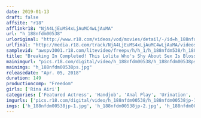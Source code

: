 ```yaml
---
date: 2019-01-13
draft: false
affsite: "r18"
afflinkr18: "NjA4LjEuMS4xLjAuMC4wLjAuMA"
url: "h_188nfdm00538"
urloriginal: "http://www.r18.com/videos/vod/movies/detail/-/id=h_188nfdm00538"
urlfinal: "http://media.r18.com/track/NjA4LjEuMS4xLjAuMC4wLjAuMA/videos/vod/movies/detail/-/id=h_188nfdm00538"
samplevid: "awspv3001.r18.com/litevideo/freepv/h/h_1/h_188nfdm538/h_188nfdm538_dmb_w.mp4"
title: "Breaking In Completed! This Lolita Who's Shy About Sex Is Blossoming As A Sadistic Bitch At This Secret Club"
mainimgurl: "pics.r18.com/digital/video/h_188nfdm00538/h_188nfdm00538ps.jpg"
mainimgs: "h_188nfdm00538ps.jpg"
releasedate: "Apr. 05, 2018"
duration: 149
productioncomp: "Freedom"
girls: ['Rina Airi']
categories: ['Featured Actress', 'Handjob', 'Anal Play', 'Urination', 'Footjob', 'Masochist Man', 'Hi-Def']
imgurls: ['pics.r18.com/digital/video/h_188nfdm00538/h_188nfdm00538jp-1.jpg', 'pics.r18.com/digital/video/h_188nfdm00538/h_188nfdm00538jp-2.jpg', 'pics.r18.com/digital/video/h_188nfdm00538/h_188nfdm00538jp-3.jpg', 'pics.r18.com/digital/video/h_188nfdm00538/h_188nfdm00538jp-4.jpg', 'pics.r18.com/digital/video/h_188nfdm00538/h_188nfdm00538jp-5.jpg', 'pics.r18.com/digital/video/h_188nfdm00538/h_188nfdm00538jp-6.jpg', 'pics.r18.com/digital/video/h_188nfdm00538/h_188nfdm00538jp-7.jpg', 'pics.r18.com/digital/video/h_188nfdm00538/h_188nfdm00538jp-8.jpg', 'pics.r18.com/digital/video/h_188nfdm00538/h_188nfdm00538jp-9.jpg', 'pics.r18.com/digital/video/h_188nfdm00538/h_188nfdm00538jp-10.jpg', 'pics.r18.com/digital/video/h_188nfdm00538/h_188nfdm00538jp-11.jpg', 'pics.r18.com/digital/video/h_188nfdm00538/h_188nfdm00538jp-12.jpg', 'pics.r18.com/digital/video/h_188nfdm00538/h_188nfdm00538jp-13.jpg', 'pics.r18.com/digital/video/h_188nfdm00538/h_188nfdm00538jp-14.jpg', 'pics.r18.com/digital/video/h_188nfdm00538/h_188nfdm00538jp-15.jpg', 'pics.r18.com/digital/video/h_188nfdm00538/h_188nfdm00538jp-16.jpg', 'pics.r18.com/digital/video/h_188nfdm00538/h_188nfdm00538jp-17.jpg', 'pics.r18.com/digital/video/h_188nfdm00538/h_188nfdm00538jp-18.jpg', 'pics.r18.com/digital/video/h_188nfdm00538/h_188nfdm00538jp-19.jpg', 'pics.r18.com/digital/video/h_188nfdm00538/h_188nfdm00538jp-20.jpg']
imgs: ['h_188nfdm00538jp-1.jpg', 'h_188nfdm00538jp-2.jpg', 'h_188nfdm00538jp-3.jpg', 'h_188nfdm00538jp-4.jpg', 'h_188nfdm00538jp-5.jpg', 'h_188nfdm00538jp-6.jpg', 'h_188nfdm00538jp-7.jpg', 'h_188nfdm00538jp-8.jpg', 'h_188nfdm00538jp-9.jpg', 'h_188nfdm00538jp-10.jpg', 'h_188nfdm00538jp-11.jpg', 'h_188nfdm00538jp-12.jpg', 'h_188nfdm00538jp-13.jpg', 'h_188nfdm00538jp-14.jpg', 'h_188nfdm00538jp-15.jpg', 'h_188nfdm00538jp-16.jpg', 'h_188nfdm00538jp-17.jpg', 'h_188nfdm00538jp-18.jpg', 'h_188nfdm00538jp-19.jpg', 'h_188nfdm00538jp-20.jpg']
---
```


